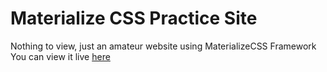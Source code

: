 # Materialize CSS Practice Site
Nothing to view, just an amateur website using MaterializeCSS Framework
You can view it live [here](https://material-music-app.netlify.com/)
